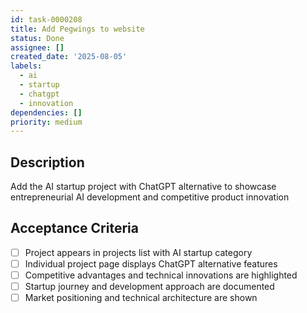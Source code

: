 ```yaml
---
id: task-0000208
title: Add Pegwings to website
status: Done
assignee: []
created_date: '2025-08-05'
labels:
  - ai
  - startup
  - chatgpt
  - innovation
dependencies: []
priority: medium
---
```


## Description

Add the AI startup project with ChatGPT alternative to showcase entrepreneurial AI development and competitive product innovation

## Acceptance Criteria

- [ ] Project appears in projects list with AI startup category
- [ ] Individual project page displays ChatGPT alternative features
- [ ] Competitive advantages and technical innovations are highlighted
- [ ] Startup journey and development approach are documented
- [ ] Market positioning and technical architecture are shown
